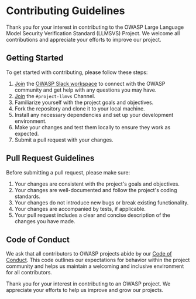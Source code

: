 # Contributing Guidelines

Thank you for your interest in contributing to the OWASP Large Language Model Security Verification Standard (LLMSVS) Project. We welcome all contributions and appreciate your efforts to improve our project.

## Getting Started

To get started with contributing, please follow these steps:

1. [Join](http://owasp.org/slack/invite) the [OWASP Slack workspace](https://owasp.slack.com) to connect with the OWASP community and get help with any questions you may have.
2. [Join](https://owasp.slack.com/messages/C06MDJG0KBK) the `#project-llmvs` Channel.
3. Familiarize yourself with the project goals and objectives.
4. Fork the repository and clone it to your local machine.
5. Install any necessary dependencies and set up your development environment.
6. Make your changes and test them locally to ensure they work as expected.
7. Submit a pull request with your changes.

## Pull Request Guidelines

Before submitting a pull request, please make sure:

1. Your changes are consistent with the project's goals and objectives.
2. Your changes are well-documented and follow the project's coding standards.
3. Your changes do not introduce new bugs or break existing functionality.
4. Your changes are accompanied by tests, if applicable.
5. Your pull request includes a clear and concise description of the changes you have made.

## Code of Conduct

We ask that all contributors to OWASP projects abide by our [Code of Conduct](https://owasp.org/www-policy/operational/code-of-conduct). This code outlines our expectations for behavior within the project community and helps us maintain a welcoming and inclusive environment for all contributors.

Thank you for your interest in contributing to an OWASP project. We appreciate your efforts to help us improve and grow our projects.
